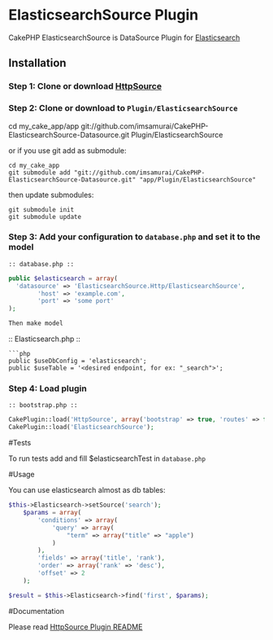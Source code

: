 ElasticsearchSource Plugin
==========================

CakePHP ElasticsearchSource is DataSource Plugin  for [Elasticsearch](http://www.elasticsearch.org/)

## Installation

### Step 1: Clone or download [HttpSource](https://github.com/imsamurai/cakephp-httpsource-datasource)

### Step 2: Clone or download to `Plugin/ElasticsearchSource`

  cd my_cake_app/app git://github.com/imsamurai/CakePHP-ElasticsearchSource-Datasource.git Plugin/ElasticsearchSource

or if you use git add as submodule:

	cd my_cake_app
	git submodule add "git://github.com/imsamurai/CakePHP-ElasticsearchSource-Datasource.git" "app/Plugin/ElasticsearchSource"

then update submodules:

	git submodule init
	git submodule update

### Step 3: Add your configuration to `database.php` and set it to the model

```
:: database.php ::
```
```php
public $elasticsearch = array(
  'datasource' => 'ElasticsearchSource.Http/ElasticsearchSource',
        'host' => 'example.com',
        'port' => 'some port'
);

Then make model

```
:: Elasticsearch.php ::
```
```php
public $useDbConfig = 'elasticsearch';
public $useTable = '<desired endpoint, for ex: "_search">';

```

### Step 4: Load plugin

```
:: bootstrap.php ::
```
```php
CakePlugin::load('HttpSource', array('bootstrap' => true, 'routes' => false));
CakePlugin::load('ElasticsearchSource');

```
#Tests

To run tests add and fill $elasticsearchTest in `database.php`

#Usage

You can use elasticsearch almost as db tables:
```php
$this->Elasticsearch->setSource('search');
	$params = array(
		'conditions' => array(
			'query' => array(
				"term" => array("title" => "apple")
			)
		),
		'fields' => array('title', 'rank'),
		'order' => array('rank' => 'desc'),
		'offset' => 2
	);

$result = $this->Elasticsearch->find('first', $params);
```

#Documentation

Please read [HttpSource Plugin README](https://github.com/imsamurai/cakephp-httpsource-datasource/blob/master/README.md)
